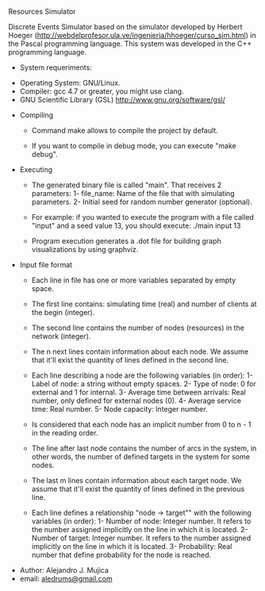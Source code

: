 Resources Simulator

Discrete Events Simulator based on the simulator developed by Herbert Hoeger
(http://webdelprofesor.ula.ve/ingenieria/hhoeger/curso_sim.html) in the Pascal programming language. This system was developed in the C++ programming language.

* System requeriments:

- Operating System: GNU/Linux.
- Compiler: gcc 4.7 or greater, you might use clang.
- GNU Scientific Library (GSL) http://www.gnu.org/software/gsl/

* Compiling

  - Command make allows to compile the project by default.

  - If you want to compile in debug mode, you can execute "make debug".

* Executing

  - The generated binary file is called "main". That receives 2 parameters:
    1- file_name: Name of the file that with simulating parameters.
    2- Initial seed for random number generator (optional).

  - For example: if you wanted to execute the program with a file called "input"
                 and a seed value 13, you should execute: ./main input 13

  - Program execution generates a .dot file for building graph visualizations by
    using graphviz.

* Input file format

  - Each line in file has one or more variables separated by empty space.

  - The first line contains: simulating time (real) and number of clients at the
    begin (integer).

  - The second line contains the number of nodes (resources) in the network
    (integer).

  - The n next lines contain information about each node. We assume that it'll
    exist the quantity of lines defined in the second line.

  - Each line describing a node are the following variables (in order):
    1- Label of node: a string without empty spaces.
    2- Type of node: 0 for external and 1 for internal.
    3- Average time between arrivals: Real number, only defined for external
       nodes (0).
    4- Average service time: Real number.
    5- Node capacity: Integer number.

  - Is considered that each node has an implicit number from 0 to n - 1 in the
    reading order.

  - The line after last node contains the number of arcs in the system, in other
    words, the number of defined targets in the system for some nodes.

  - The last m lines contain information about each target node. We assume that
    it'll exist the quantity of lines defined in the previous line.

  - Each line defines a relationship "node -> target"" with the following
    variables (in order):
    1- Number of node: Integer number. It refers to the number assigned
       implicitly on the line in which it is located.
    2- Number of target: Integer number. It refers to the number assigned
       implicitly on the line in which it is located.
    3- Probability: Real number that define probability for the node is reached.


- Author: Alejandro J. Mujica
- email: aledrums@gmail.com

